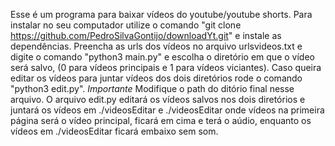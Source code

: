 Esse é um programa para baixar vídeos do youtube/youtube shorts.
Para instalar no seu computador utilize o comando "git clone https://github.com/PedroSilvaGontijo/downloadYt.git" e instale as dependências.
Preencha as urls dos vídeos no arquivo urlsvideos.txt e digite o comando "python3 main.py" e escolha o diretório em que o vídeo será salvo, 
(0 para vídeos principais e 1 para vídeos viciantes).
Caso queira editar os vídeos para juntar vídeos dos dois diretórios rode o comando "python3 edit.py". *Importante* Modifique o path do ditório final nesse arquivo.
O arquivo edit.py editará os vídeos salvos nos dois diretórios e juntará os vídeos em ./videosEditar e ./videosEditar onde vídeos na primeira página será o vídeo principal, 
ficará em cima e terá o aúdio, enquanto os vídeos em ./videosEditar ficará embaixo sem som.
